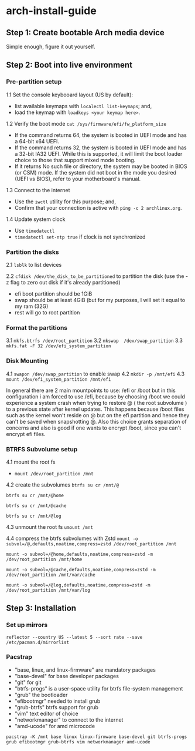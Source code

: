 # arch-install-guide

## Step 1: Create bootable Arch media device
Simple enough, figure it out yourself.

## Step 2: Boot into live environment

### Pre-partition setup
1.1 Set the console keybooard layout (US by default):
- list available keymaps with `localectl list-keymaps`; and,
- load the keymap with `loadkeys <your keymap here>`.
  
1.2 Verify the boot mode
  `cat /sys/firmware/efi/fw_platform_size`
  - If the command returns 64, the system is booted in UEFI mode and has a 64-bit x64 UEFI.
  - If the command returns 32, the system is booted in UEFI mode and has a 32-bit IA32 UEFI. While this is supported, it will limit the boot loader choice to those that support mixed mode booting.
  - If it returns No such file or directory, the system may be booted in BIOS (or CSM) mode.
If the system did not boot in the mode you desired (UEFI vs BIOS), refer to your motherboard's manual.

1.3 Connect to the internet
- Use the `iwctl` utility for this purpose; and,
- Confirm that your connection is active with `ping -c 2 archlinux.org`.

1.4 Update system clock
- Use `timedatectl`
- `timedatectl set-ntp true` if clock is not synchronized

### Partition the disks

2.1 `lsblk` to list devices

2.2 `cfdisk /dev/the_disk_to_be_partitioned` to partition the disk (use the -z flag to zero out disk if it's already partitioned)
- efi boot partition should be 1GiB
- swap should be at least 4GiB (but for my purposes, I will set it equal to my ram (32G)
- rest will go to root partition

### Format the partitions

3.1 `mkfs.btrfs /dev/root_partition`
3.2 `mkswap  /dev/swap_partition`
3.3 `mkfs.fat -F 32 /dev/efi_system_partition`

### Disk Mounting

4.1 `swapon /dev/swap_partition` to enable swap
4.2 `mkdir -p /mnt/efi`
4.3 `mount /dev/efi_system_partition /mnt/efi`

In general there are 2 main mountpoints to use: /efi or /boot but in this configuration i am forced to use /efi, because by choosing /boot we could experience a system crash when trying to restore @ ( the root subvolume ) to a previous state after kernel updates. This happens because /boot files such as the kernel won't reside on @ but on the efi partition and hence they can't be saved when snapshotting @. Also this choice grants separation of concerns and also is good if one wants to encrypt /boot, since you can't encrypt efi files. 

### BTRFS Subvolume setup

4.1 mount the root fs
- `mount /dev/root_partition /mnt`
  
4.2 create the subvolumes
`btrfs su cr /mnt/@`

`btrfs su cr /mnt/@home`

`btrfs su cr /mnt/@cache`

`btrfs su cr /mnt/@log`


4.3 unmount the root fs
`umount /mnt`

4.4 compress the btrfs subvolumes with Zstd
`mount -o subvol=/@,defaults,noatime,compress=zstd /dev/root_partition /mnt`

`mount -o subvol=/@home,defaults,noatime,compress=zstd -m /dev/root_partition /mnt/home`

`mount -o subvol=/@cache,defaults,noatime,compress=zstd -m /dev/root_partition /mnt/var/cache`

`mount -o subvol=/@log,defaults,noatime,compress=zstd -m /dev/root_partition /mnt/var/log`

## Step 3: Installation

### Set up mirrors

`reflector --country US --latest 5 --sort rate --save /etc/pacman.d/mirrorlist`

### Pacstrap

- "base, linux, and linux-firmware" are mandatory packages
- "base-devel" for base developer packages
- "git" for git
- "btrfs-progs" is a user-space utility for btrfs file-system management
- "grub" the bootloader
- "efibootmgr" needed to install grub
- "grub-btrfs" btrfs support for grub
- "vim" text editor of choice
- "networkmanager" to connect to the internet
- "amd-ucode" for amd microcode

`pacstrap -K /mnt base linux linux-firmware base-devel git btrfs-progs grub efibootmgr grub-btrfs vim networkmanager amd-ucode`







